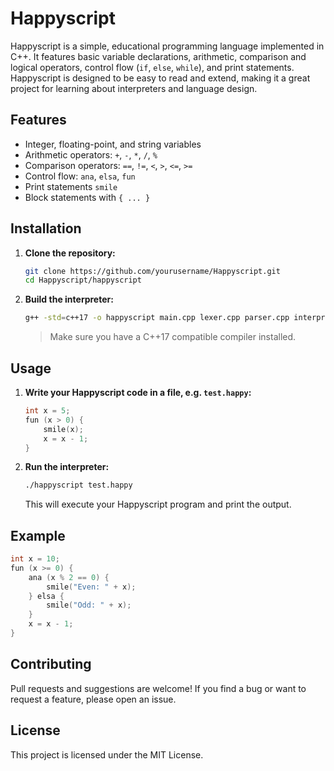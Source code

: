 # Happyscript

Happyscript is a simple, educational programming language implemented in C++. It features basic variable declarations, arithmetic, comparison and logical operators, control flow (`if`, `else`, `while`), and print statements. Happyscript is designed to be easy to read and extend, making it a great project for learning about interpreters and language design.

## Features

- Integer, floating-point, and string variables
- Arithmetic operators: `+`, `-`, `*`, `/`, `%`
- Comparison operators: `==`, `!=`, `<`, `>`, `<=`, `>=`
- Control flow: `ana`, `elsa`, `fun`
- Print statements `smile`
- Block statements with `{ ... }`

## Installation

1. **Clone the repository:**
   ```sh
   git clone https://github.com/yourusername/Happyscript.git
   cd Happyscript/happyscript
   ```

2. **Build the interpreter:**
   ```sh
   g++ -std=c++17 -o happyscript main.cpp lexer.cpp parser.cpp interpreter.cpp
   ```

   > Make sure you have a C++17 compatible compiler installed.

## Usage

1. **Write your Happyscript code in a file, e.g. `test.happy`:**
   ```c
   int x = 5;
   fun (x > 0) {
       smile(x);
       x = x - 1;
   }
   ```

2. **Run the interpreter:**
   ```sh
   ./happyscript test.happy
   ```

   This will execute your Happyscript program and print the output.

## Example

```c
int x = 10;
fun (x >= 0) {
    ana (x % 2 == 0) {
        smile("Even: " + x);
    } elsa {
        smile("Odd: " + x);
    }
    x = x - 1;
}
```

## Contributing

Pull requests and suggestions are welcome! If you find a bug or want to request a feature, please open an issue.

## License

This project is licensed under the MIT License.
